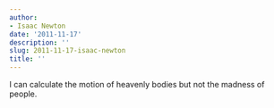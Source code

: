 ```yaml
---
author:
- Isaac Newton
date: '2011-11-17'
description: ''
slug: 2011-11-17-isaac-newton
title: ''
---
```

I can calculate the motion of heavenly bodies but not the madness of people.



